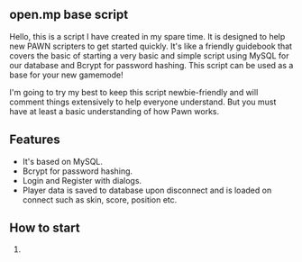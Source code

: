 ## open.mp base script
Hello, this is a script I have created in my spare time. It is designed to help new PAWN scripters to get started quickly.
It's like a friendly guidebook that covers the basic of starting a very basic and simple script using MySQL for our database and Bcrypt for password hashing. This script can be used as a base for your new gamemode!

I'm going to try my best to keep this script newbie-friendly and will comment things extensively to help everyone understand.
But you must have at least a basic understanding of how Pawn works.


## Features
- It's based on MySQL.
- Bcrypt for password hashing.
- Login and Register with dialogs.
- Player data is saved to database upon disconnect and is loaded on connect such as skin, score, position etc.


## How to start
1. 